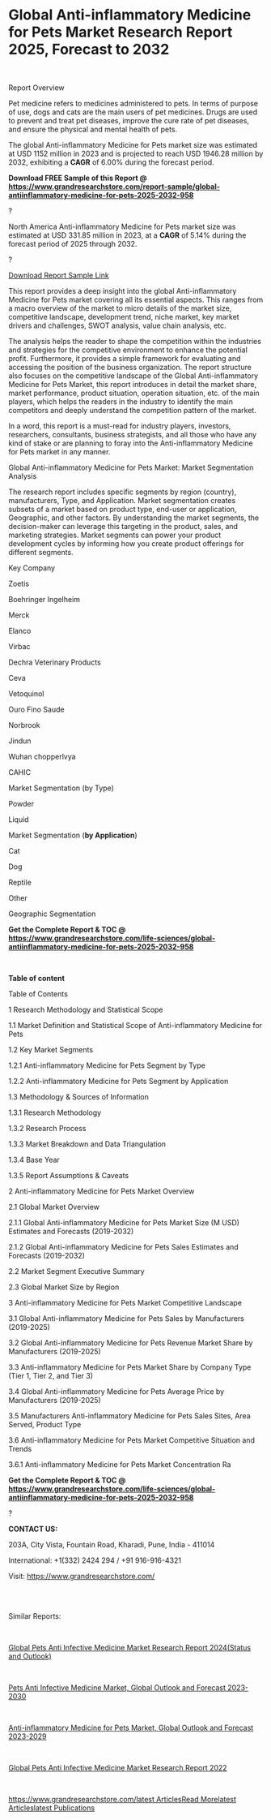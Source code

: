 <h1>Global Anti-inflammatory Medicine for Pets Market Research Report 2025, Forecast to 2032</h1><br/><p>Report Overview</p>
 
 
 
 <p>Pet medicine refers to medicines administered to pets. In terms of purpose of use, dogs and cats are the main users of pet medicines. Drugs are used to prevent and treat pet diseases, improve the cure rate of pet diseases, and ensure the physical and mental health of pets.</p>
 
 
 
 <p>The global Anti-inflammatory Medicine for Pets market size was estimated at USD 1152 million in 2023 and is projected to reach USD 1946.28 million by 2032, exhibiting a <strong>CAGR</strong> of 6.00% during the forecast period.</p>
 
 
 
 <div><b>Download FREE Sample of this Report @ <a href="https://www.grandresearchstore.com/report-sample/global-antiinflammatory-medicine-for-pets-2025-2032-958">https://www.grandresearchstore.com/report-sample/global-antiinflammatory-medicine-for-pets-2025-2032-958</a></b></div>
 
 
 
 <p>? </p>
 
 
 
 <p>North America Anti-inflammatory Medicine for Pets market size was estimated at USD 331.85 million in 2023, at a <strong>CAGR</strong> of 5.14% during the forecast period of 2025 through 2032.</p>
 
 
 
 <p>? </p>
 
 
 
 <p><a href="https://www.grandresearchstore.com/mr-admin/report-sample/global-antiinflammatory-medicine-for-pets-2025-2032-958">Download Report Sample Link</a></p>
 
 
 
 <p>This report provides a deep insight into the global Anti-inflammatory Medicine for Pets market covering all its essential aspects. This ranges from a macro overview of the market to micro details of the market size, competitive landscape, development trend, niche market, key market drivers and challenges, SWOT analysis, value chain analysis, etc.</p>
 
 
 
 <p>The analysis helps the reader to shape the competition within the industries and strategies for the competitive environment to enhance the potential profit. Furthermore, it provides a simple framework for evaluating and accessing the position of the business organization. The report structure also focuses on the competitive landscape of the Global Anti-inflammatory Medicine for Pets Market, this report introduces in detail the market share, market performance, product situation, operation situation, etc. of the main players, which helps the readers in the industry to identify the main competitors and deeply understand the competition pattern of the market.</p>
 
 
 
 <p>In a word, this report is a must-read for industry players, investors, researchers, consultants, business strategists, and all those who have any kind of stake or are planning to foray into the Anti-inflammatory Medicine for Pets market in any manner.</p>
 
 
 
 <p>Global Anti-inflammatory Medicine for Pets Market: Market Segmentation Analysis</p>
 
 
 
 <p>The research report includes specific segments by region (country), manufacturers, Type, and Application. Market segmentation creates subsets of a market based on product type, end-user or application, Geographic, and other factors. By understanding the market segments, the decision-maker can leverage this targeting in the product, sales, and marketing strategies. Market segments can power your product development cycles by informing how you create product offerings for different segments.</p>
 
 
 
 <p>Key Company</p>
 
 
 
 <p>Zoetis</p>
 
 
 
 <p>Boehringer Ingelheim</p>
 
 
 
 <p>Merck</p>
 
 
 
 <p>Elanco</p>
 
 
 
 <p>Virbac</p>
 
 
 
 <p>Dechra Veterinary Products</p>
 
 
 
 <p>Ceva</p>
 
 
 
 <p>Vetoquinol</p>
 
 
 
 <p>Ouro Fino Saude</p>
 
 
 
 <p>Norbrook</p>
 
 
 
 <p>Jindun</p>
 
 
 
 <p>Wuhan chopperlvya</p>
 
 
 
 <p>CAHIC</p>
 
 
 
 <p>Market Segmentation (by Type)</p>
 
 
 
 <p>Powder</p>
 
 
 
 <p>Liquid</p>
 
 
 
 <p>Market Segmentation (<strong>by Application</strong>)</p>
 
 
 
 <p>Cat</p>
 
 
 
 <p>Dog</p>
 
 
 
 <p>Reptile</p>
 
 
 
 <p>Other</p>
 
 
 
 <p>Geographic Segmentation</p>
 
 
 
 <div><b>Get the Complete Report & TOC @ <a href="https://www.grandresearchstore.com/life-sciences/global-antiinflammatory-medicine-for-pets-2025-2032-958">https://www.grandresearchstore.com/life-sciences/global-antiinflammatory-medicine-for-pets-2025-2032-958</a></b></div>
 
 
 
 <p><br />
 
 <b>Table of content</b></p>
 
 
 
 <p>Table of Contents<br />
 
 1 Research Methodology and Statistical Scope<br />
 
 1.1 Market Definition and Statistical Scope of Anti-inflammatory Medicine for Pets<br />
 
 1.2 Key Market Segments<br />
 
 1.2.1 Anti-inflammatory Medicine for Pets Segment by Type<br />
 
 1.2.2 Anti-inflammatory Medicine for Pets Segment by Application<br />
 
 1.3 Methodology & Sources of Information<br />
 
 1.3.1 Research Methodology<br />
 
 1.3.2 Research Process<br />
 
 1.3.3 Market Breakdown and Data Triangulation<br />
 
 1.3.4 Base Year<br />
 
 1.3.5 Report Assumptions & Caveats<br />
 
 2 Anti-inflammatory Medicine for Pets Market Overview<br />
 
 2.1 Global Market Overview<br />
 
 2.1.1 Global Anti-inflammatory Medicine for Pets Market Size (M USD) Estimates and Forecasts (2019-2032)<br />
 
 2.1.2 Global Anti-inflammatory Medicine for Pets Sales Estimates and Forecasts (2019-2032)<br />
 
 2.2 Market Segment Executive Summary<br />
 
 2.3 Global Market Size by Region<br />
 
 3 Anti-inflammatory Medicine for Pets Market Competitive Landscape<br />
 
 3.1 Global Anti-inflammatory Medicine for Pets Sales by Manufacturers (2019-2025)<br />
 
 3.2 Global Anti-inflammatory Medicine for Pets Revenue Market Share by Manufacturers (2019-2025)<br />
 
 3.3 Anti-inflammatory Medicine for Pets Market Share by Company Type (Tier 1, Tier 2, and Tier 3)<br />
 
 3.4 Global Anti-inflammatory Medicine for Pets Average Price by Manufacturers (2019-2025)<br />
 
 3.5 Manufacturers Anti-inflammatory Medicine for Pets Sales Sites, Area Served, Product Type<br />
 
 3.6 Anti-inflammatory Medicine for Pets Market Competitive Situation and Trends<br />
 
 3.6.1 Anti-inflammatory Medicine for Pets Market Concentration Ra</p>
 
 
 
 <div><b>Get the Complete Report & TOC @ <a href="https://www.grandresearchstore.com/life-sciences/global-antiinflammatory-medicine-for-pets-2025-2032-958">https://www.grandresearchstore.com/life-sciences/global-antiinflammatory-medicine-for-pets-2025-2032-958</a></b></div>
 
 
 
 <p>? </p>
 
 
 
 <p><b>CONTACT US:</b><br />
 
 203A, City Vista, Fountain Road, Kharadi, Pune, India - 411014<br />
 
 International: +1(332) 2424 294 / +91 916-916-4321<br />
 
 Visit: <a href="https://www.grandresearchstore.com/">https://www.grandresearchstore.com/</a><br />
 
 <br />
 
 <br />
 
 Similar Reports:<br />
 
 <br />
 
 <a href="https://www.grandresearchstore.com/life-sciences/global-pets-anti-infective-medicine-2024-797">Global Pets Anti Infective Medicine Market Research Report 2024(Status and Outlook)</a><br />
 
 <br />
 
 <a href="https://www.grandresearchstore.com/life-sciences/global-pets-anti-infective-medicine-forecast-2023-2030-610">Pets Anti Infective Medicine Market, Global Outlook and Forecast 2023-2030</a><br />
 
 <br />
 
 <a href="https://www.grandresearchstore.com/life-sciences/global-antiinflammatory-medicine-for-pets-forecast-2023-2029-365">Anti-inflammatory Medicine for Pets Market, Global Outlook and Forecast 2023-2029</a><br />
 
 <br />
 
 <a href="https://www.grandresearchstore.com/life-sciences/global-pets-anti-infective-medicine-2022-843">Global Pets Anti Infective Medicine Market Research Report 2022</a><br />
 
 <br />
 
 <a href="https://gyeongbokgung.com">https://www.grandresearchstore.com/</a><a href="https://hallyeomaritime.com">latest Articles</a><a href="https://jingwansa.com">Read More</a><a href="https://nguoiviet.jp/">latest Articles</a><a href="https://www.intelmarketresearch.com/">latest Publications</a></p>